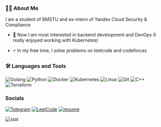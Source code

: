 ### :man_technologist: About Me 

I am a student of BMSTU and ex-intern of Yandex Cloud Security & Compliance

- :telescope: Now I am most interested in backend development and DevOps (I really enjoyed working with Kubernetes)

- :zap: In my free time, I solve problems on leetcode and codeforces

### :hammer_and_wrench: Languages and Tools
![Golang](https://img.shields.io/badge/-Go-090909?style=for-the-badge&logo=Go&logoColor=#F0E68C)
![Python](https://img.shields.io/badge/-Python-090909?style=for-the-badge&logo=Python&logoColor=#F0E68C)
![Docker](https://img.shields.io/badge/-Docker-090909?style=for-the-badge&logo=Docker&logoColor=#FFA500)
![Kubernetes](https://img.shields.io/badge/-Kubernetes-090909?style=for-the-badge&logo=Kubernetes&logoColor=#F0E68C)
![Linux](https://img.shields.io/badge/-Linux-090909?style=for-the-badge&logo=Linux&logoColor=#F5F5DC)
![Git](https://img.shields.io/badge/-Git-090909?style=for-the-badge&logo=Git&logoColor=#B22222)
![C++](https://img.shields.io/badge/-C++-090909?style=for-the-badge&logo=C%2b%2b&logoColor=6296CC)
![Terraform](https://img.shields.io/badge/-Terraform-090909?style=for-the-badge&logo=Terraform&logoColor=#F0E68C)


### Socials
[![Telegram](https://img.shields.io/badge/-Telegram-090909?style=for-the-badge&logo=telegram&logoColor=27A0D9)](https://t.me/Irochka_Hazker)
[![LeetCode](https://img.shields.io/badge/LeetCode-000000?style=for-the-badge&logo=LeetCode&logoColor=#d16c06)](https://leetcode.com/BaldiSlayer/)
[![resume](https://img.shields.io/badge/-resume-090909?style=for-the-badge&logo=webpack&logoColor=#F0E68C)](https://github.com/BaldiSlayer/resume)



![stat](https://github-readme-stats.vercel.app/api?username=BaldiSlayer&show_icons=true&include_all_commits=true&theme=github_dark)
